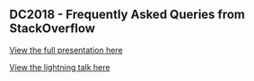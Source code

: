 ## DC2018 - Frequently Asked Queries from StackOverflow

[View the full presentation here](https://rawgit.com/sudo-bmitch/presentations/master/dc2018/faq-stackoverflow.html)

[View the lightning talk here](https://rawgit.com/sudo-bmitch/presentations/master/dc2018/faq-stackoverflow-lightning.html)

